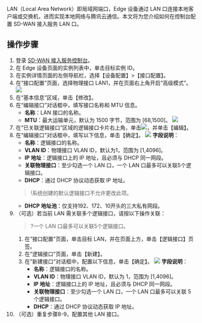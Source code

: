 LAN（Local Area Network）即局域网端口，Edge 设备通过 LAN 口连接本地客户端或交换机，进而实现本地网络与腾讯云通信。本文将为您介绍如何在控制台配置 SD-WAN 接入服务 LAN 口。

## 操作步骤
1. 登录 [SD-WAN 接入服务控制台](https://console.cloud.tencent.com/sas/edge)。
2. 在 Edge 设备页面的实例列表中，单击目标实例 ID。
3. 在实例详情页面的左侧导航栏，选择【设备配置】>【接口配置】。
4. 在“接口配置”页面，选择物理接口 LAN1，并在页面右上角开启“高级模式”。
![](https://main.qcloudimg.com/raw/a53a302cab76b543f81afdd9493e426c.png)
5. 在“基本信息”区域，单击【修改】。
6. 在“编辑接口”对话框中，填写接口名称和 MTU 信息。
   - **名称**：LAN 接口的名称。
   - **MTU**：最大运输单元，默认为 1500 字节，范围为 [68,1500]。
![](https://main.qcloudimg.com/raw/11f290977e29165c04f25ae4dd43f3c6.png)
7. 在“已关联逻辑接口”区域的逻辑接口卡片右上角，单击<img src="https://main.qcloudimg.com/raw/463afbc4198fb885dbb914309ec143f8.png" style="margin:0;" />，并单击【编辑】。
8. 在“编辑接口”对话框中，填写以下信息，单击【确定】。
  ![](https://main.qcloudimg.com/raw/82435abfd9519e80ecfd260d4040e449.png)
	**字段说明**：
	- **名称**：逻辑接口的名称。
	- **VLAN ID**：物理接口 VLAN ID，默认为1，范围为 [1,4096]。
	- **IP 地址**：逻辑接口上的 IP 地址，且必须与 DHCP 同一网段。
	- **关联物理接口**：至少勾选一个 LAN 口，一个 LAN 口最多可以关联5个逻辑接口。
	- **DHCP**：通过 DHCP 协议动态获取 IP 地址。
	>!系统创建的默认逻辑接口不允许更改此项。
	- **DHCP 地址池**：仅支持192、172、10开头的三大私有网段。
9. （可选）若当前 LAN 需关联多个逻辑接口，请按以下操作关联：
   >?一个 LAN 口最多可以关联5个逻辑接口。
   >
   1. 在“接口配置”页面，单击目标 LAN，并在页面上方，单击【逻辑接口】页签。
   2. 在“逻辑接口”页面，单击【新建】。
   3. 在”新建接口“对话框中，配置以下信息，单击【确定】。
![](https://main.qcloudimg.com/raw/b123d756d83d104707a7e5c7977a5834.png)
**字段说明**：
		 - **名称**：逻辑接口的名称。
		 - **VLAN ID**：物理接口 VLAN ID，默认为 1，范围为 [1,4096]。
		 - **IP 地址**：逻辑接口上的 IP 地址，且必须与 DHCP 同一网段。
		 - **关联物理接口**：至少勾选一个 LAN 口，一个 LAN 口最多可以关联 5 个逻辑接口。
		 - **DHCP**：通过 DHCP 协议动态获取 IP 地址。
10. （可选）重复步骤8-9，配置其他 LAN 接口。


